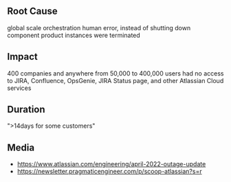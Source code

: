 ## Root Cause

global scale orchestration human error, instead of shutting down component
product instances were terminated

## Impact

400 companies and anywhere from 50,000 to 400,000 users had no access to JIRA, 
Confluence, OpsGenie, JIRA Status page, and other Atlassian Cloud services
    
## Duration

">14days for some customers"

## Media

- https://www.atlassian.com/engineering/april-2022-outage-update
- https://newsletter.pragmaticengineer.com/p/scoop-atlassian?s=r

